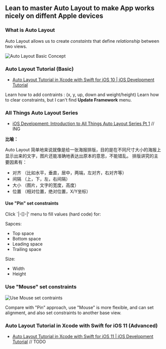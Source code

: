 ## Lean to master Auto Layout to make App works nicely on diffent Apple devices

### What is Auto Layout

Auto Layout allows us to create *constaints* that define *relationship* between two views.

![Auto Layout Basic Concept](http://wx2.sinaimg.cn/mw690/006RF1rrgy1fizv6u3hr0j30yo0nywnm.jpg)

### Auto Layout Tutorial (Basic)

* [Auto Layout Tutorial in Xcode with Swift for iOS 10 | iOS Development Tutorial](https://www.youtube.com/watch?v=R0PrgE_PKSg)

Learn how to add contraints : (x, y, up, down and weight/height)
Learn how to clear constraints, but I can't find **Update Framework** menu.

### All Things Auto Layout Series

* [iOS Development: Introduction to All Things Auto Layout Series Pt 1](https://www.youtube.com/watch?v=1NomEvSFaVU&list=PLHmNdpdzx21GwEzSt4LNdlUAyQIchiWi7) // ING

**比喻：**

Auto Layout 简单地来说就像是给一张海报排版，目的是在不同尺寸大小的海报上显示出来的文字，图片还能准确地表达出原本的意思，不能错乱。
排版讲究的主要因素有：

* 对齐 （比如水平，垂直，居中，两端，左对齐，右对齐等）
* 间隔 （上，下，左，右间隔）
* 大小 （图片，文字的宽度，高度）
* 位置 （相对位置，绝对位置，X/Y坐标）

#### Use "Pin" set constraints

Click `|-[]-|' menu to fill values (hard code) for:

Sapces:

* Top space
* Bottom space
* Leading space
* Trailing space

Size:

* Width
* Height


### Use "Mouse" set constraints

![Use Mouse set contraints](http://wx2.sinaimg.cn/mw690/006RF1rrgy1fj0yvcwfsoj30u0140gol.jpg)

Compare with "Pin" approach, use "Mouse" is more flexible, and can set alignment, and also set constraints to another base view.



### Auto Layout Tutorial in Xcode with Swift for iOS 11 (Advanced)

* [Auto Layout Tutorial in Xcode with Swift for iOS 11 | iOS Development Tutorial](https://www.youtube.com/watch?v=synofzEkUfU#t=8.607561) // TODO
